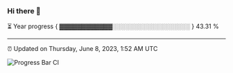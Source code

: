 ### Hi there 👋

⏳ Year progress { ▓▓▓▓▓▓▓▓▓▓▓▓░░░░░░░░░░░░░░░░░░ } 43.31 %

---

⏰ Updated on Thursday, June 8, 2023, 1:52 AM UTC

![Progress Bar CI](https://github.com/arthurbuhl/arthurbuhl/workflows/Progress%20Bar%20CI/badge.svg)
